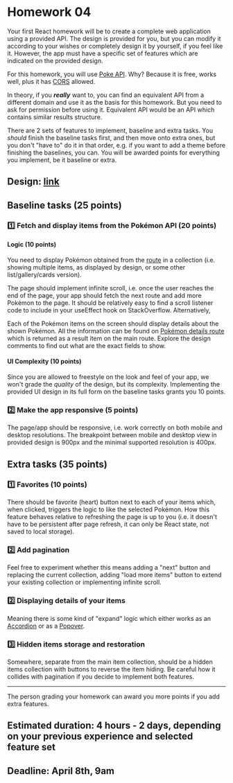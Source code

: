 # Homework 04

Your first React homework will be to create a complete web application using a provided API.
The design is provided for you, but you can modify it according to your wishes or completely design it by yourself, if you feel like it. However, the app must have a specific set of features which are indicated on the provided design.

For this homework, you will use [Poke API](https://pokeapi.co/docs/v2). Why? Because it is free, works well, plus it has [CORS](https://en.wikipedia.org/wiki/Cross-origin_resource_sharing) allowed.

In theory, if you _**really**_ want to, you can find an equivalent API from a different domain and use it as the basis for this homework. But you need to ask for permission before using it. Equivalent API would be an API which contains similar results structure.

There are 2 sets of features to implement, baseline and extra tasks. You _should_ finish the baseline tasks first, and then move onto extra ones, but you don't "have to" do it in that order, e.g. if you want to add a theme before finishing the baselines, you can. You will be awarded points for everything you implement, be it baseline or extra.

## Design: [link](https://www.figma.com/file/PiseIcKWpJ9FReLM4cNtYb/Pokemon-Homework?type=design&t=0QIlH6WHIxjlRGfB-6)

## Baseline tasks (25 points)

### :one: Fetch and display items from the Pokémon API (20 points)

#### Logic (10 points)

You need to display Pokémon obtained from the [route](https://pokeapi.co/api/v2/pokemon/) in a collection (i.e. showing multiple items, as displayed by design, or some other list/gallery/cards version).

The page should implement infinite scroll, i.e. once the user reaches the end of the page, your app should fetch the next route and add more Pokémon to the page. It should be relatively easy to find a scroll listener code to include in your useEffect hook on StackOverflow. Alternatively,

Each of the Pokémon items on the screen should display details about the shown Pokémon. All the information can be found on [Pokémon details route](https://pokeapi.co/api/v2/pokemon/39) which is returned as a result item on the main route. Explore the design comments to find out what are the exact fields to show.

#### UI Complexity (10 points)

Since you are allowed to freestyle on the look and feel of your app, we won't grade the _quality_ of the design, but its complexity. Implementing the provided UI design in its full form on the baseline tasks grants you 10 points.

### :two: Make the app responsive (5 points)

The page/app should be responsive, i.e. work correctly on both mobile and desktop resolutions. The breakpoint between mobile and desktop view in provided design is 900px and the minimal supported resolution is 400px.

## Extra tasks (35 points)

### :one: Favorites (10 points)

There should be favorite (heart) button next to each of your items which, when clicked, triggers the logic to like the selected Pokémon. How this feature behaves relative to refreshing the page is up to you (i.e. it doesn't have to be persistent after page refresh, it can only be React state, not saved to local storage).

### :two: Add pagination


Feel free to experiment whether this means adding a "next" button and replacing the current collection, adding "load more items" button to extend your existing collection or implementing infinite scroll.

### :two: Displaying details of your items

Meaning there is some kind of "expand" logic which either works as an [Accordion](https://www.w3schools.com/howto/howto_js_accordion.asp) or as a [Popover](https://getbootstrap.com/docs/4.0/components/popovers/).

### :three: Hidden items storage and restoration
Somewhere, separate from the main item collection, should be a hidden items collection with buttons to reverse the item hiding. Be careful how it collides with pagination if you decide to implement both features.

---

The person grading your homework can award you more points if you add extra features.

## Estimated duration: 4 hours - 2 days, depending on your previous experience and selected feature set
## Deadline: April 8th, 9am
